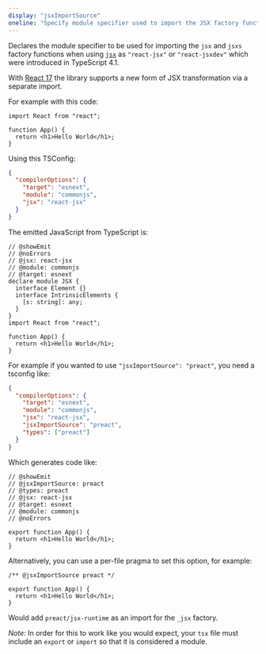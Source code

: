 ```yaml
---
display: "jsxImportSource"
oneline: "Specify module specifier used to import the JSX factory functions when using `jsx: react-jsx*`.`"
---
```


Declares the module specifier to be used for importing the `jsx` and `jsxs` factory functions when using [`jsx`](#jsx) as `"react-jsx"` or `"react-jsxdev"` which were introduced in TypeScript 4.1.

With [React 17](https://reactjs.org/blog/2020/09/22/introducing-the-new-jsx-transform.html) the library supports a new form of JSX transformation via a separate import.

For example with this code:

```tsx
import React from "react";

function App() {
  return <h1>Hello World</h1>;
}
```

Using this TSConfig:

```json tsconfig
{
  "compilerOptions": {
    "target": "esnext",
    "module": "commonjs",
    "jsx": "react-jsx"
  }
}
```

The emitted JavaScript from TypeScript is:

```tsx twoslash
// @showEmit
// @noErrors
// @jsx: react-jsx
// @module: commonjs
// @target: esnext
declare module JSX {
  interface Element {}
  interface IntrinsicElements {
    [s: string]: any;
  }
}
import React from "react";

function App() {
  return <h1>Hello World</h1>;
}
```

For example if you wanted to use `"jsxImportSource": "preact"`, you need a tsconfig like:

```json tsconfig
{
  "compilerOptions": {
    "target": "esnext",
    "module": "commonjs",
    "jsx": "react-jsx",
    "jsxImportSource": "preact",
    "types": ["preact"]
  }
}
```

Which generates code like:

```tsx twoslash
// @showEmit
// @jsxImportSource: preact
// @types: preact
// @jsx: react-jsx
// @target: esnext
// @module: commonjs
// @noErrors

export function App() {
  return <h1>Hello World</h1>;
}
```

Alternatively, you can use a per-file pragma to set this option, for example:

```tsx
/** @jsxImportSource preact */

export function App() {
  return <h1>Hello World</h1>;
}
```

Would add `preact/jsx-runtime` as an import for the `_jsx` factory.

_Note:_ In order for this to work like you would expect, your `tsx` file must include an `export` or `import` so that it is considered a module.
